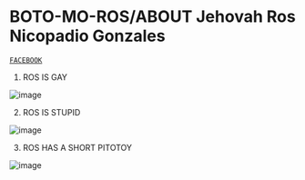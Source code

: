 # BOTO-MO-ROS/ABOUT Jehovah Ros Nicopadio Gonzales
[`FACEBOOK`](https://www.facebook.com/jeho.felingonzales)


1. ROS IS GAY

![image](https://user-images.githubusercontent.com/118245319/202373110-4799f0ec-052a-466d-928b-969d544344a5.png)

2. ROS IS STUPID

![image](https://user-images.githubusercontent.com/118245319/202373557-4ac7f992-292d-4b04-aa6f-953423ee8343.png)

3. ROS HAS A SHORT PITOTOY

![image](https://user-images.githubusercontent.com/118245319/202373803-0f782580-f622-4115-bc76-1d4e28b8a6c2.png)
